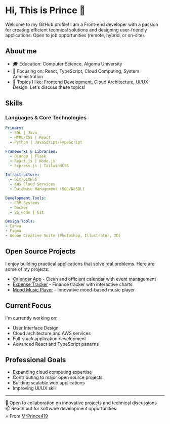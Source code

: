 # Hi, This is Prince 👋

Welcome to my GitHub profile! I am a Front-end developer with a passion for creating efficient technical solutions and designing user-friendly applications. Open to job opportunities (remote, hybrid, or on-site).

## About me
- 🎓 Education: Computer Science, Algoma University
- 🌱 Focusing on: React, TypeScript, Cloud Computing, System Administration
- 💬 Topics I like: Frontend Development, Cloud Architecture, UI/UX Design. Let's discuss these topics!

## Skills

### Languages & Core Technologies
```yaml
Primary:
  - SQL | Java
  - HTML/CSS | React
  - Python | JavaScript/TypeScript

Frameworks & Libraries:
  - Django | Flask
  - React.js | Node.js
  - Express.js | TailwindCSS

Infrastructure:
  - Git/GitHub
  - AWS Cloud Services
  - Database Management (SQL/NoSQL)

Development Tools:
  - CRM Systems
  - Docker
  - VS Code | Git

Design Tools:
- Canva
- Figma
- Adobe Creative Suite (Photoshop, Illustrator, XD)
```

## Open Source Projects
I enjoy building practical applications that solve real problems. Here are some of my projects:

- [Calendar App](https://github.com/MrPrince419/calender-app) - Clean and efficient calendar with event management
- [Expense Tracker](https://github.com/MrPrince419/Expense-Tracker-Dashboard) - Finance tracker with interactive charts
- [Mood Music Player](https://github.com/MrPrince419/mood-based-music-player) - Innovative mood-based music player

## Current Focus
I'm currently working on:
- User Interface Design
- Cloud architecture and AWS services
- Full-stack application development
- Advanced React and TypeScript patterns

## Professional Goals
- Expanding cloud computing expertise
- Contributing to major open source projects
- Building scalable web applications
- Improving UI/UX skill

---
💼 Open to collaboration on innovative projects and technical discussions  
📫 Reach out for software development opportunities  
⭐️ From [MrPrince419](https://github.com/MrPrince419)
